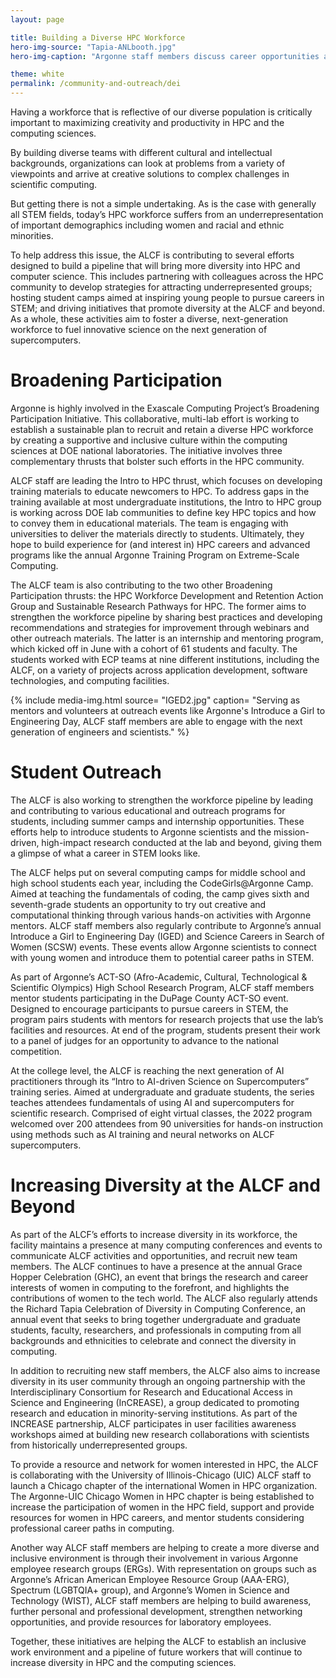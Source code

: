 ```yaml
---
layout: page

title: Building a Diverse HPC Workforce
hero-img-source: "Tapia-ANLbooth.jpg"
hero-img-caption: "Argonne staff members discuss career opportunities at the Richard Tapia Celebration of Diversity in Computing Conference."

theme: white
permalink: /community-and-outreach/dei
---
```



Having a workforce that is reflective of our diverse population is critically important to maximizing creativity and productivity in HPC and the computing sciences. 

By building diverse teams with different cultural and intellectual backgrounds, organizations can look at problems from a variety of viewpoints and arrive at creative solutions to complex challenges in scientific computing.

But getting there is not a simple undertaking. As is the case with generally all STEM fields, today’s HPC workforce suffers from an underrepresentation of important demographics including women and racial and ethnic minorities.

To help address this issue, the ALCF is contributing to several efforts designed to build a pipeline that will bring more diversity into HPC and computer science. This includes partnering with colleagues across the HPC community to develop strategies for attracting underrepresented groups; hosting student camps aimed at inspiring young people to pursue careers in STEM; and driving initiatives that promote diversity at the ALCF and beyond. As a whole, these activities aim to foster a diverse, next-generation workforce to fuel innovative science on the next generation of supercomputers.


# Broadening Participation

Argonne is highly involved in the Exascale Computing Project’s Broadening Participation Initiative. This collaborative, multi-lab effort is working to establish a sustainable plan to recruit and retain a diverse HPC workforce by creating a supportive and inclusive culture within the computing sciences at DOE national laboratories. The initiative involves three complementary thrusts that bolster such efforts in the HPC community.

ALCF staff are leading the Intro to HPC thrust, which focuses on developing training materials to educate newcomers to HPC. To address gaps in the training available at most undergraduate institutions, the Intro to HPC group is working across DOE lab communities to define key HPC topics and how to convey them in educational materials. The team is engaging with universities to deliver the materials directly to students. Ultimately, they hope to build experience for (and interest in) HPC careers and advanced programs like the annual Argonne Training Program on Extreme-Scale Computing.

The ALCF team is also contributing to the two other Broadening Participation thrusts: the HPC Workforce Development and Retention Action Group and Sustainable Research Pathways for HPC. The former aims to strengthen the workforce pipeline by sharing best practices and developing recommendations and strategies for improvement through webinars and other outreach materials. The latter is an internship and mentoring program, which kicked off in June with a cohort of 61 students and faculty. The students worked with ECP teams at nine different institutions, including the ALCF, on a variety of projects across application development, software technologies, and computing facilities.

{% include media-img.html
   source= "IGED2.jpg"
   caption= "Serving as mentors and volunteers at outreach events like Argonne's Introduce a Girl to Engineering Day, ALCF staff members are able to engage with the next generation of engineers and scientists."
%}

# Student Outreach

The ALCF is also working to strengthen the workforce pipeline by leading and contributing to various educational and outreach programs for students, including summer camps and internship opportunities. These efforts help to introduce students to Argonne scientists and the mission-driven, high-impact research conducted at the lab and beyond, giving them a glimpse of what a career in STEM looks like. 

The ALCF helps put on several computing camps for middle school and high school students each year, including the CodeGirls@Argonne Camp. Aimed at teaching the fundamentals of coding, the camp gives sixth and seventh-grade students an opportunity to try out creative and computational thinking through various hands-on activities with Argonne mentors. ALCF staff members also regularly contribute to Argonne’s annual Introduce a Girl to Engineering Day (IGED) and Science Careers in Search of Women (SCSW) events. These events allow Argonne scientists to connect with young women and introduce them to potential career paths in STEM. 

As part of Argonne’s ACT-SO (Afro-Academic, Cultural, Technological & Scientific Olympics) High School Research Program, ALCF staff members mentor students participating in the DuPage County ACT-SO event. Designed to encourage participants to pursue careers in STEM, the program pairs students with mentors for research projects that use the lab’s facilities and resources. At end of the program, students present their work to a panel of judges for an opportunity to advance to the national competition.

At the college level, the ALCF is reaching the next generation of AI practitioners through its “Intro to AI-driven Science on Supercomputers” training series. Aimed at undergraduate and graduate students, the series teaches attendees fundamentals of using AI and supercomputers for scientific research. Comprised of eight virtual classes, the 2022 program welcomed over 200 attendees from 90 universities for hands-on instruction using methods such as AI training and neural networks on ALCF supercomputers.

# Increasing Diversity at the ALCF and Beyond

As part of the ALCF’s efforts to increase diversity in its workforce, the facility maintains a presence at many computing conferences and events to communicate ALCF activities and opportunities, and recruit new team members. The ALCF continues to have a presence at the annual Grace Hopper Celebration (GHC), an event that brings the research and career interests of women in computing to the forefront, and highlights the contributions of women to the tech world. The ALCF also regularly attends the Richard Tapia Celebration of Diversity in Computing Conference, an annual event that seeks to bring together undergraduate and graduate students, faculty, researchers, and professionals in computing from all backgrounds and ethnicities to celebrate and connect the diversity in computing. 

In addition to recruiting new staff members, the ALCF also aims to increase diversity in its user community through an ongoing partnership with the Interdisciplinary Consortium for Research and Educational Access in Science and Engineering (InCREASE), a group dedicated to promoting research and education in minority-serving institutions. As part of the INCREASE partnership, ALCF participates in user facilities awareness workshops aimed at building new research collaborations with scientists from historically underrepresented groups.

To provide a resource and network for women interested in HPC, the ALCF is collaborating with the University of Illinois-Chicago (UIC) ALCF staff to launch a Chicago chapter of the international Women in HPC organization. The Argonne-UIC Chicago Women in HPC chapter is being established to increase the participation of women in the HPC field, support and provide resources for women in HPC careers, and mentor students considering professional career paths in computing. 

Another way ALCF staff members are helping to create a more diverse and inclusive environment is through their involvement in various Argonne employee research groups (ERGs). With representation on groups such as Argonne’s African American Employee Resource Group (AAA-ERG), Spectrum (LGBTQIA+ group), and Argonne’s Women in Science and Technology (WIST), ALCF staff members are helping to build awareness, further personal and professional development, strengthen networking opportunities, and provide resources for laboratory employees. 

Together, these initiatives are helping the ALCF to establish an inclusive work environment and a pipeline of future workers that will continue to increase diversity in HPC and the computing sciences.

